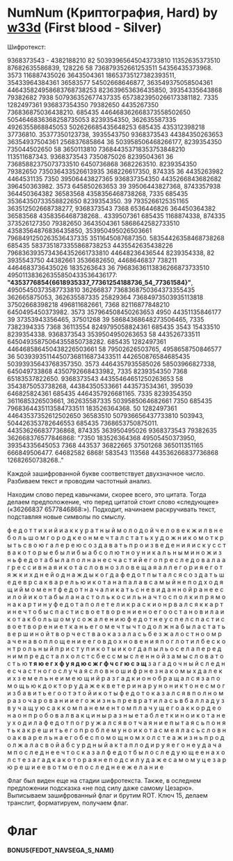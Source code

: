 # NumNum (Криптография, Hard) by [w33d](https://github.com/w3irdd) (First blood - Silver)

Шифротекст:

9368373543 - 4382188210 82 50393965645043733810 11352635373510 87682635586839, 128226 58 736879352661253511 54356435373968. 3573 116887435026 3643504361 18653735127382393511, 35433964384361 36583577 54502668646877, 363549375058504361 446435824958683768738253 823639653636435850, 39354335643868 79382682 7938 507936352677437335 6573823950266173381182. 7335 1282497361 936837354350 79382650 4435267350 736836875036438210. 685435 446468362668373558502650 5054646836368258735053 8239354350, 362635587335 4926355868845053 502626685435648253 685435 435312398218 37736810.
35377350123738, 3935543750 9368373543 44384350263653 36354937504361 256837685864 36 503958506468266177, 8239354350 735044502650 58 3650113810 736844353718353753848210 113511687343. 9368373543 7350875026 8239504361 36 73685882375073733510 6450736868 3682263510. 8239354350 79382650 735036433526613935 368226617350, 874335 36 4435263982 4464531135 7350 39506443827365 936837354350 4435266843682682 396450363982. 3573 645850263653 39 39506443827368, 8743357938 364450364382 36583568 4358356468738268, 7335 685435 35364350733558822650 8239354350. 39 7935266125351165 363512502668738277, 9368373543 7368 6536446826 364450364382 36583568 4358356468738268..
4339507361 685435 1168874338, 874335 373526127350 79382650 3643504361 5868642582733510 43583564876836435850, 353950495026503661 7968491250263536437335 3511645087687350. 58354426358468738268 685435 5837351873355868738253 4435542635438226 7968363935734364352661733810 44648236436544 8239354338, 82 3935543750 44382661 3536682650, 4468646837 738211 4464683736435026 1835263643 36 79683636113836266873733510 495011383626355850433536436177: **"4353776854{6618935337_77361254188736_54_77361584}"**, 49505450373587733810 36266837 7368368750364373355435 362665875053, 362635587335 25829364 73684973503935113818 37502668398218 496811682661, 7368 82116877848210 6450495450373982.
3573 357964508450263653 4950 44351135846177 39 37353943356465, 37501268 39 58684368648273506465, 7335 7382394335 7368 36113554 8249795058824361 685435 3543 15433510 8239354338. 9368373543 3539504950263653 58 443526733511 64504935875064355850738282. 685435 1282497361 446468586450438226503661 58 79502626503765, 4958658750846577 36 503939351144507368116873433511 442650876584685435 50393935643768357350. 3573 4464357935585026 58503966827338, 645049733868 4350792668433982, 7335 8239354350 7368 65183537822650. 9368373543 44355464651250263653 58 3543875053738268, 44384350533661 443573534361, 395039 646825824361 685435 4464357926681165. 7335 8239354350 3611685326503661, 362635587335 5039585064682661 7350 685435 7968364435113584733511 183526364368. 50 1282497361 44643537352612502650 36583510 507936656437733810 503943, 504426353782646553 685435 7368653750875011.
443536266837736868, 874335 363950495026 9368373543 79382635 362668376577846868: "7350 183526364368 49505450373950, 39354335645053 7368 443537 36822665 37501268 365011351165 666849506477. 64682582 6868! 583543 113568 443536266837736868 12682650738268.."

Каждой зашифрованной букве соответствует двухзначное число. Разбиваем текст и проводим частотный анализ.

Находим слово перед кавычками, скорее всего, это цитата. Тогда делаем предположение, что перед цитатой стоит слово «следующее» («36266837 6577846868:»). Подходит, начинаем раскручивать текст, подставляя новые символы по смыслу.

ф е д о т т и х и й и а к к у р а т н ы й м о л о д о й ч е л о в е к ж и л в н е б о л ь ш о м г о р о д к е о н м е ч т а л с т а т ь х у д о ж н и к о м о т к р ы т ь с в о ю г а л е р е ю с о з д а в а т ь п р о и з в е д е н и я и с к у с с т в а к о т о р ы е б ы л и б ы а б с о л ю т н о у н и к а л ь н ы м и н о ж и з н ь ф е д о т а б ы л а п о л н а н е с ч а с т и й е г о п р е с л е д о в а л а а г р е с с и в н а я и к о т а с л о в н о з л о в е щ а я а л л е г о р и я е г о т я ж к и х д н е й о д н а ж д ы к о г д а ф е д о т п ы т а л с я с о з д а т ь ш е д е в р с а к в а р е л ь ю и к о т а н а п а л а в с а м ы й н е п о д х о д я щ и й м о м е н т ф е д о т н а ч а л и к а т ь с н е в и д а н н о й р а н е е с и л о й и к о т а б ы л а н а с т о л ь к о с и л ь н а ч т о с п о л к и п р я м о н а к а р т и н у ф е д о т а п о л е т е л и к р а с к и о н р в а л с я к к а р т и н е ч т о б ы с п а с т и с в о е т в о р е н и е н о е г о о с т а н о в и л а и к о т а к б о л ь ш о м у с о ж а л е н и ю ф е д о т н е у с п е л с п а с т и с в о е т в о р е н и е т к а н ь е г о м е ч т ы ч т о д о л ж н а б ы л а с т а т ь в е р ш и н о й т в о р ч е с т в а о к а з а л а с ь б е з ж а л о с т н о о м р а ч е н а в о п л о щ е н и е е г о в д о х н о в е н и я п о г л о т и л б е с к о н т р о л ь н ы й п р и с т у п и к о т ы и к о г д а п ы л ь о с е л а п е р е д н и м п р е д с т а л х о л с т с б е с с м ы с л е н н о й з а м ы с л о в а т о с т ь ю **т я ю е г х ф у я д ю с ж г ф ч с г ю с э щ** з а г а д о ч н ы й с л е д н е с ч а с т н о г о с л у ч а я с л о в н о ш и ф р н е з н а к о м ы х д а л е к и х з е м е л ь н е и м е ю щ и й р а з г а д к и о н о б р а щ а л с я з а п о м о щ ь ю к д о к т о р у д а ж е к в е т е р и н а р у н о н и к т о н е с м о г и з б а в и т ь е г о о т э т о й и к о т ы ф е д о т о к а з а л с я в п о л н о м р а з о ч а р о в а н и и е г о ж и з н ь п р е в р а т и л а с ь в б а л л а д у з в у ч а щ у ю с а к к о м п а н е м е н т о м п л а ч у щ е г о а к к о р д е о н а о н п р о б о в а л в а к ц и н ы р а з н ы е т а б л е т к и н о и к о т а н е у х о д и л а ф е д о т п о г р у ж а л с я в о т ч а я н и е п ы т а я с ь п о н я т ь к а к р е ш и т ь е г о п р о б л е м у н о и к о т а с м е я л а с ь с л о в н о а к в а р е л ь н а е г о б е с п о м о щ н о м х о л с т е а ж и з н ь п р о д о л ж а л а с в о й а б с у р д н ы й а к т а п л о д и р у я е г о н е у д а ч а м п о с л е д н е е ч т о с к а з а л ф е д о т б ы л о с л е д у ю щ е е н а х о л с т е з а г а д к а к о т о р а я н е п о д с и л у д а ж е с а м о м у ц е з а р ю р е ш и е е в о т м о е п о с л е д н е е ж е л а н и е

Флаг был виден еще на стадии шифротекста. Также, в оследнем предложении подсказка «не под силу даже самому Цезарю». Выписываем зашифрованный флаг и брутим ROT. Ключ 15, делаем транслит, форматируем, получаем флаг.

# Флаг
**BONUS{FEDOT_NAVSEGA_S_NAMI}**
